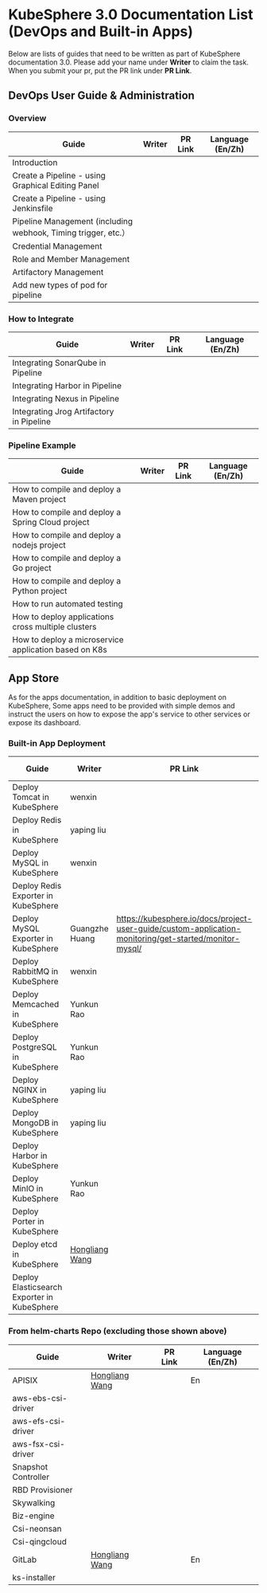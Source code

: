 # KubeSphere 3.0 Documentation List (DevOps and Built-in Apps)

Below are lists of guides that need to be written as part of KubeSphere documentation 3.0. Please add your name under **Writer** to claim the task. When you submit your pr, put the PR link under **PR Link**.

## DevOps User Guide & Administration

### Overview

| Guide                                                        | Writer | PR Link | Language (En/Zh) |
| ------------------------------------------------------------ | ------ | ------- | ------ | 
| Introduction                                                 |        |         |        |     
| Create a Pipeline - using Graphical Editing Panel            |        |         |        | 
| Create a Pipeline - using Jenkinsfile                        |        |         |        | 
| Pipeline Management (including webhook, Timing trigger, etc.） |        |         |        | 
| Credential Management                                        |        |         |        | 
| Role and Member Management                                   |        |         |        | 
| Artifactory Management                                       |        |         |        | 
| Add new types of pod for pipeline                            |        |         |        | 

### How to Integrate

| Guide                                    | Writer | PR Link | Language (En/Zh) |
| ---------------------------------------- | ------ | ------- | ------ | 
| Integrating SonarQube in Pipeline        |        |         |        |   
| Integrating Harbor in Pipeline           |        |         |        |   
| Integrating Nexus in Pipeline            |        |         |        |   
| Integrating Jrog Artifactory in Pipeline |        |         |        |   

### Pipeline Example

| Guide                                                  | Writer | PR Link | Language (En/Zh) |
| ------------------------------------------------------ | ------ | ------- | ------ | 
| How to compile and deploy a Maven project              |        |         |        |   
| How to compile and deploy a Spring Cloud project       |        |         |        |   
| How to compile and deploy a nodejs project             |        |         |        |   
| How to compile and deploy a Go project                 |        |         |        |   
| How to compile and deploy a Python project             |        |         |        |   
| How to run automated testing                           |        |         |        |   
| How to deploy applications cross multiple clusters     |        |         |        |   
| How to deploy a microservice application based on K8s |        |         |        |   

## App Store

As for the apps documentation, in addition to basic deployment on KubeSphere, Some apps need to be provided with simple demos and instruct the users on how to expose the app's service to other services or expose its dashboard. 

### Built-in App Deployment

| Guide                                       | Writer | PR Link | Language (En/Zh) |
| ------------------------------------------- | ------ | ------- | ------ | 
| Deploy Tomcat in KubeSphere                 | wenxin       |         |       |  
| Deploy Redis in KubeSphere                  | yaping liu       |         |       |  
| Deploy MySQL in KubeSphere                  | wenxin       |         |       |  
| Deploy Redis Exporter in KubeSphere         |        |         |       |  
| Deploy MySQL Exporter in KubeSphere         |  Guangzhe Huang      |    https://kubesphere.io/docs/project-user-guide/custom-application-monitoring/get-started/monitor-mysql/     |
| Deploy RabbitMQ in KubeSphere               | wenxin       |         |       |  
| Deploy Memcached in KubeSphere              |  Yunkun Rao      |         |   En   |
| Deploy PostgreSQL in KubeSphere             |  Yunkun Rao      |         |     En  |
| Deploy NGINX in KubeSphere                  | yaping liu       |         |       |  
| Deploy MongoDB in KubeSphere                | yaping liu       |         |       |  
| Deploy Harbor in KubeSphere                 |        |         |       |  
| Deploy MinIO in KubeSphere                  |  Yunkun Rao   |         |   En   |
| Deploy Porter in KubeSphere                 |        |         |       |  
| Deploy etcd in KubeSphere                   | [Hongliang Wang](https://github.com/hlwanghl) |         | En   |
| Deploy Elasticsearch Exporter in KubeSphere |        |         |       |  

### From helm-charts Repo (excluding those shown above)

| Guide               | Writer | PR Link | Language (En/Zh) |
| ------------------- | ------ | ------- |  ------ | 
| APISIX              | [Hongliang Wang](https://github.com/hlwanghl) |         | En   |
| aws-ebs-csi-driver  |        |         |       |  
| aws-efs-csi-driver  |        |         |       |  
| aws-fsx-csi-driver  |        |         |       |  
| Snapshot Controller |        |         |       |  
| RBD Provisioner     |        |         |       |  
| Skywalking          |        |         |       |  
| Biz-engine          |        |         |       |  
| Csi-neonsan         |        |         |       |  
| Csi-qingcloud       |        |         |       |  
| GitLab              | [Hongliang Wang](https://github.com/hlwanghl) |         | En   |
| ks-installer        |        |         |       |  
